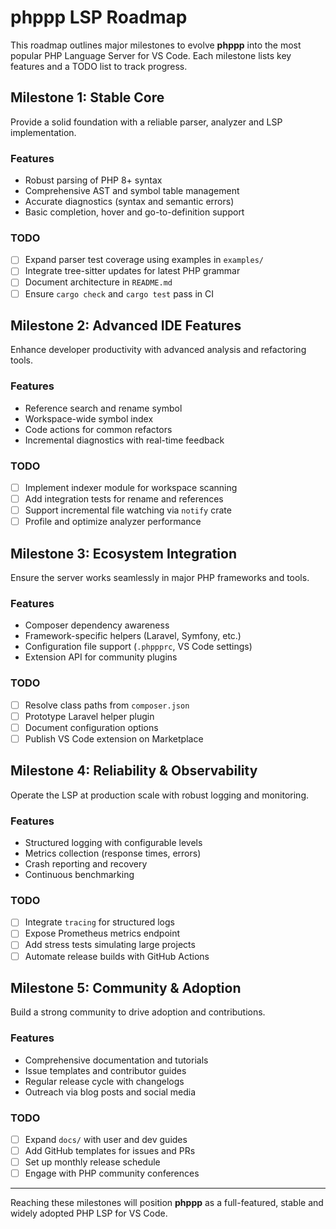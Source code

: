 # phppp LSP Roadmap

This roadmap outlines major milestones to evolve **phppp** into the most popular PHP Language Server for VS Code. Each milestone lists key features and a TODO list to track progress.

## Milestone 1: Stable Core

Provide a solid foundation with a reliable parser, analyzer and LSP implementation.

### Features
- Robust parsing of PHP 8+ syntax
- Comprehensive AST and symbol table management
- Accurate diagnostics (syntax and semantic errors)
- Basic completion, hover and go-to-definition support

### TODO
- [ ] Expand parser test coverage using examples in `examples/`
- [ ] Integrate tree-sitter updates for latest PHP grammar
- [ ] Document architecture in `README.md`
- [ ] Ensure `cargo check` and `cargo test` pass in CI

## Milestone 2: Advanced IDE Features

Enhance developer productivity with advanced analysis and refactoring tools.

### Features
- Reference search and rename symbol
- Workspace-wide symbol index
- Code actions for common refactors
- Incremental diagnostics with real-time feedback

### TODO
- [ ] Implement indexer module for workspace scanning
- [ ] Add integration tests for rename and references
- [ ] Support incremental file watching via `notify` crate
- [ ] Profile and optimize analyzer performance

## Milestone 3: Ecosystem Integration

Ensure the server works seamlessly in major PHP frameworks and tools.

### Features
- Composer dependency awareness
- Framework-specific helpers (Laravel, Symfony, etc.)
- Configuration file support (`.phppprc`, VS Code settings)
- Extension API for community plugins

### TODO
- [ ] Resolve class paths from `composer.json`
- [ ] Prototype Laravel helper plugin
- [ ] Document configuration options
- [ ] Publish VS Code extension on Marketplace

## Milestone 4: Reliability & Observability

Operate the LSP at production scale with robust logging and monitoring.

### Features
- Structured logging with configurable levels
- Metrics collection (response times, errors)
- Crash reporting and recovery
- Continuous benchmarking

### TODO
- [ ] Integrate `tracing` for structured logs
- [ ] Expose Prometheus metrics endpoint
- [ ] Add stress tests simulating large projects
- [ ] Automate release builds with GitHub Actions

## Milestone 5: Community & Adoption

Build a strong community to drive adoption and contributions.

### Features
- Comprehensive documentation and tutorials
- Issue templates and contributor guides
- Regular release cycle with changelogs
- Outreach via blog posts and social media

### TODO
- [ ] Expand `docs/` with user and dev guides
- [ ] Add GitHub templates for issues and PRs
- [ ] Set up monthly release schedule
- [ ] Engage with PHP community conferences

---

Reaching these milestones will position **phppp** as a full-featured, stable and widely adopted PHP LSP for VS Code.
